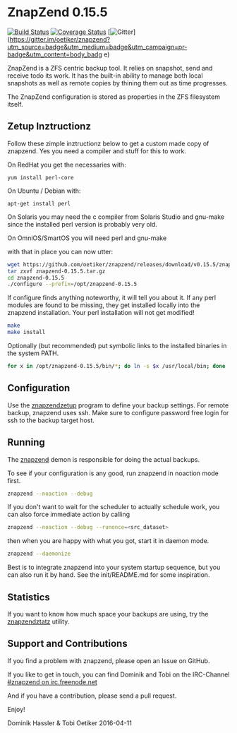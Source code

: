 ZnapZend 0.15.5
===============

[![Build Status](https://travis-ci.org/oetiker/znapzend.svg?branch=master)](https://travis-ci.org/oetiker/znapzend)
[![Coverage Status](https://img.shields.io/coveralls/oetiker/znapzend.svg)](https://coveralls.io/r/oetiker/znapzend?branch=master)
[![Gitter](https://badges.gitter.im/oetiker/znapzend.svg)](https://gitter.im/oetiker/znapzend?utm_source=badge&utm_medium=badge&utm_campaign=pr-badge&utm_content=body_badg
e)

ZnapZend is a ZFS centric backup tool. It relies on snapshot, send and
receive todo its work. It has the built-in ability to manage both local
snapshots as well as remote copies by thining them out as time progresses.

The ZnapZend configuration is stored as properties in the ZFS filesystem
itself.

Zetup Inztructionz
------------------

Follow these zimple inztructionz below to get a custom made copy of
znapzend. Yes you need a compiler and stuff for this to work.

On RedHat you get the necessaries with:

    yum install perl-core

On Ubuntu / Debian with:

    apt-get install perl

On Solaris you may need the c compiler from Solaris Studio and gnu-make
since the installed perl version is probably very old.

On OmniOS/SmartOS you will need perl and gnu-make

with that in place you can now utter:

```sh
wget https://github.com/oetiker/znapzend/releases/download/v0.15.5/znapzend-0.15.5.tar.gz
tar zxvf znapzend-0.15.5.tar.gz
cd znapzend-0.15.5
./configure --prefix=/opt/znapzend-0.15.5
```

If configure finds anything noteworthy, it will tell you about it.  If any
perl modules are found to be missing, they get installed locally into the znapzend
installation. Your perl installation will not get modified!

```sh
make
make install
```

Optionally (but recommended) put symbolic links to the installed binaries in the
system PATH.

```sh
for x in /opt/znapzend-0.15.5/bin/*; do ln -s $x /usr/local/bin; done
```

Configuration
-------------

Use the [znapzendzetup](doc/znapzendzetup.pod) program to define your backup settings. For remote backup, znapzend uses ssh.
Make sure to configure password free login for ssh to the backup target host.

Running
-------

The [znapzend](doc/znapzend.pod) demon is responsible for doing the actual backups.

To see if your configuration is any good, run znapzend in noaction mode first.

```sh
znapzend --noaction --debug
```

If you don't want to wait for the scheduler to actually schedule work, you can also force immediate action by calling

```sh
znapzend --noaction --debug --runonce=<src_dataset>
```

then when you are happy with what you got, start it in daemon mode.

```sh
znapzend --daemonize
```

Best is to integrate znapzend into your system startup sequence, but you can also
run it by hand. See the init/README.md for some inspiration.

Statistics
----------

If you want to know how much space your backups are using, try the
[znapzendztatz](doc/znapzendztatz.pod) utility.

Support and Contributions
-------------------------
If you find a problem with znapzend, please open an Issue on GitHub.

If you like to get in touch, you can find Dominik and Tobi on the IRC-Channel [#znapzend on irc.freenode.net](irc://irc.freenode.net/#znapzend)

And if you have a contribution, please send a pull request.

Enjoy!

Dominik Hassler & Tobi Oetiker
2016-04-11
